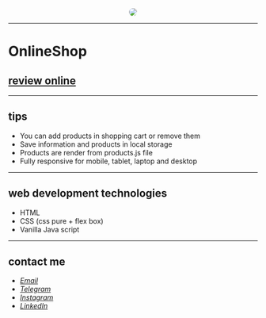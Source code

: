 <div align="center">
  <img src="https://user-images.githubusercontent.com/122552232/212383603-95226d56-ecde-4276-b962-bf5dd2b48ea1.jpg" style="border-radius:50%">
</div>

---
# OnlineShop
## [review online](https://javadevbh.github.io/shopping-cart/)
---
## tips
* You can add products in shopping cart or remove them
* Save information and products in local storage
* Products are render from products.js file
* Fully responsive for mobile, tablet, laptop and desktop
---
## web development technologies
* HTML
* CSS (css pure + flex box)
* Vanilla Java script
---
## contact me
* *[Email](mailto:javadev14bh@gmail.com)*
* *[Telegram](https://t.me/Jav4d/)*
* *[Instagram](https://instagram.com/javaadbahrami/)*
* *[LinkedIn](https://www.linkedin.com/in/javad-bahrami-79b349259/)*
